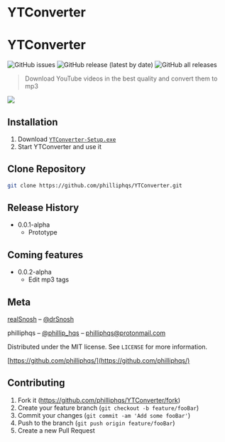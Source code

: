 # YTConverter
 
# YTConverter

![GitHub issues](https://img.shields.io/github/issues/philliphqs/YTConverter?style=flat-square)
![GitHub release (latest by date)](https://img.shields.io/github/v/release/philliphqs/YTConverter?style=flat-square)
![GitHub all releases](https://img.shields.io/github/downloads/philliphqs/YTConverter/total?style=flat-square)

> Download YouTube videos in the best quality and convert them to mp3

![](https://media.discordapp.net/attachments/886245749610930246/888092087730446438/unknown.png)


## Installation

  1. Download [``YTConverter-Setup.exe``](https://github.com/philliphqs/)
  2. Start YTConverter and use it

## Clone Repository

```sh
git clone https://github.com/philliphqs/YTConverter.git
```

## Release History

* 0.0.1-alpha
    * Prototype

## Coming features
* 0.0.2-alpha
    * Edit mp3 tags

## Meta

[realSnosh](https://github.com/realsnosh) – [@drSnosh](https://twitter.com/drsnosh)

philliphqs – [@phillip_hqs](https://twitter.com/philliphqs) – [philliphqs@protonmail.com](mailto:philliphqs@protonmail.com)

Distributed under the MIT license. See ``LICENSE`` for more information.

[https://github.com/philliphqs/](https://github.com/philliphqs/)

## Contributing

1. Fork it (<https://github.com/philliphqs/YTConverter/fork>)
2. Create your feature branch (`git checkout -b feature/fooBar`)
3. Commit your changes (`git commit -am 'Add some fooBar'`)
4. Push to the branch (`git push origin feature/fooBar`)
5. Create a new Pull Request
